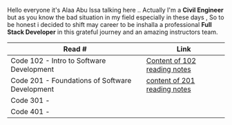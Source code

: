  Hello everyone it's Alaa Abu Issa talking here
.. Actually I'm a **Civil Engineer** but as you know the bad situation in my field especially in these days ,
So to be honest i decided to shift may career to be inshalla a professional **Full Stack Developer** in this grateful journey and an amazing instructors team.

|                      Read #                             |                            Link                      |
| --------------------------------------------------------|----------------------------------------------------- |
|    Code 102 - Intro to Software Development             | [Content of 102 reading notes](Read1/Code102.md)     |
|    Code 201 - Foundations of Software Development       | [content of 201 reading notes](Read2)                |
|    Code 301 -                                           |                                                      |
|    Code 401 -                                           |                                                      |


 
